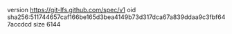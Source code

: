 version https://git-lfs.github.com/spec/v1
oid sha256:511744657caf166be165d3bea4149b73d317dca67a839ddaa9c3fbf647accdcd
size 6144
